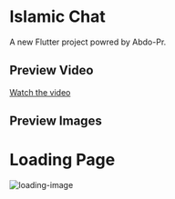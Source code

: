 # Islamic Chat

A new Flutter project powred by Abdo-Pr.
## Preview Video
[Watch the video](https://github.com/AIabdoPr/Islamic-Chat/blob/main/preview-video.mp4?raw=true)

## Preview Images
# Loading Page
![loading-image](http://url/to/img.png)
